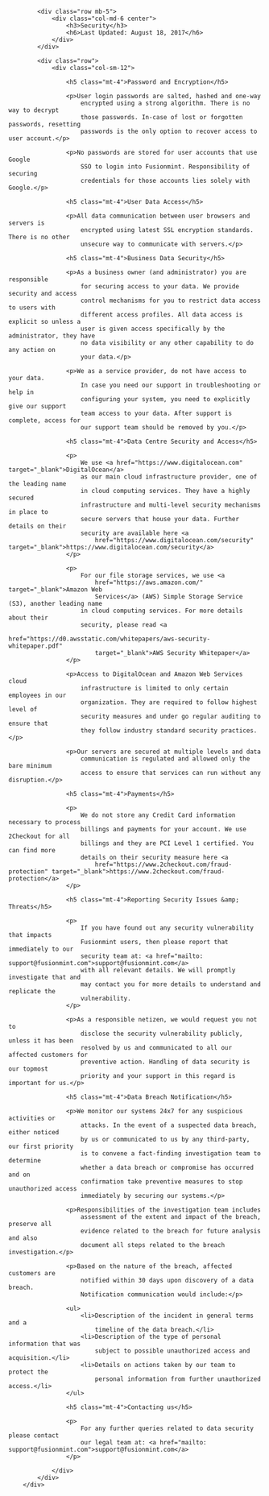 <div class="container">

			<div class="row mb-5">
				<div class="col-md-6 center">
					<h3>Security</h3>
					<h6>Last Updated: August 18, 2017</h6>
				</div>
			</div>

			<div class="row">
				<div class="col-sm-12">

					<h5 class="mt-4">Password and Encryption</h5>

					<p>User login passwords are salted, hashed and one-way
						encrypted using a strong algorithm. There is no way to decrypt
						those passwords. In-case of lost or forgotten passwords, resetting
						passwords is the only option to recover access to user account.</p>

					<p>No passwords are stored for user accounts that use Google
						SSO to login into Fusionmint. Responsibility of securing
						credentials for those accounts lies solely with Google.</p>

					<h5 class="mt-4">User Data Access</h5>

					<p>All data communication between user browsers and servers is
						encrypted using latest SSL encryption standards. There is no other
						unsecure way to communicate with servers.</p>

					<h5 class="mt-4">Business Data Security</h5>

					<p>As a business owner (and administrator) you are responsible
						for securing access to your data. We provide security and access
						control mechanisms for you to restrict data access to users with
						different access profiles. All data access is explicit so unless a
						user is given access specifically by the administrator, they have
						no data visibility or any other capability to do any action on
						your data.</p>

					<p>We as a service provider, do not have access to your data.
						In case you need our support in troubleshooting or help in
						configuring your system, you need to explicitly give our support
						team access to your data. After support is complete, access for
						our support team should be removed by you.</p>

					<h5 class="mt-4">Data Centre Security and Access</h5>

					<p>
						We use <a href="https://www.digitalocean.com" target="_blank">DigitalOcean</a>
						as our main cloud infrastructure provider, one of the leading name
						in cloud computing services. They have a highly secured
						infrastructure and multi-level security mechanisms in place to
						secure servers that house your data. Further details on their
						security are available here <a
							href="https://www.digitalocean.com/security" target="_blank">https://www.digitalocean.com/security</a>
					</p>

					<p>
						For our file storage services, we use <a
							href="https://aws.amazon.com/" target="_blank">Amazon Web
							Services</a> (AWS) Simple Storage Service (S3), another leading name
						in cloud computing services. For more details about their
						security, please read <a
							href="https://d0.awsstatic.com/whitepapers/aws-security-whitepaper.pdf"
							target="_blank">AWS Security Whitepaper</a>
					</p>

					<p>Access to DigitalOcean and Amazon Web Services cloud
						infrastructure is limited to only certain employees in our
						organization. They are required to follow highest level of
						security measures and under go regular auditing to ensure that
						they follow industry standard security practices.</p>

					<p>Our servers are secured at multiple levels and data
						communication is regulated and allowed only the bare minimum
						access to ensure that services can run without any disruption.</p>

					<h5 class="mt-4">Payments</h5>

					<p>
						We do not store any Credit Card information necessary to process
						billings and payments for your account. We use 2Checkout for all
						billings and they are PCI Level 1 certified. You can find more
						details on their security measure here <a
							href="https://www.2checkout.com/fraud-protection" target="_blank">https://www.2checkout.com/fraud-protection</a>
					</p>

					<h5 class="mt-4">Reporting Security Issues &amp; Threats</h5>

					<p>
						If you have found out any security vulnerability that impacts
						Fusionmint users, then please report that immediately to our
						security team at: <a href="mailto: support@fusionmint.com">support@fusionmint.com</a>
						with all relevant details. We will promptly investigate that and
						may contact you for more details to understand and replicate the
						vulnerability.
					</p>

					<p>As a responsible netizen, we would request you not to
						disclose the security vulnerability publicly, unless it has been
						resolved by us and communicated to all our affected customers for
						preventive action. Handling of data security is our topmost
						priority and your support in this regard is important for us.</p>

					<h5 class="mt-4">Data Breach Notification</h5>

					<p>We monitor our systems 24x7 for any suspicious activities or
						attacks. In the event of a suspected data breach, either noticed
						by us or communicated to us by any third-party, our first priority
						is to convene a fact-finding investigation team to determine
						whether a data breach or compromise has occurred and on
						confirmation take preventive measures to stop unauthorized access
						immediately by securing our systems.</p>

					<p>Responsibilities of the investigation team includes
						assessment of the extent and impact of the breach, preserve all
						evidence related to the breach for future analysis and also
						document all steps related to the breach investigation.</p>

					<p>Based on the nature of the breach, affected customers are
						notified within 30 days upon discovery of a data breach.
						Notification communication would include:</p>

					<ul>
						<li>Description of the incident in general terms and a
							timeline of the data breach.</li>
						<li>Description of the type of personal information that was
							subject to possible unauthorized access and acquisition.</li>
						<li>Details on actions taken by our team to protect the
							personal information from further unauthorized access.</li>
					</ul>

					<h5 class="mt-4">Contacting us</h5>

					<p>
						For any further queries related to data security please contact
						our legal team at: <a href="mailto: support@fusionmint.com">support@fusionmint.com</a>
					</p>

				</div>
			</div>
		</div>